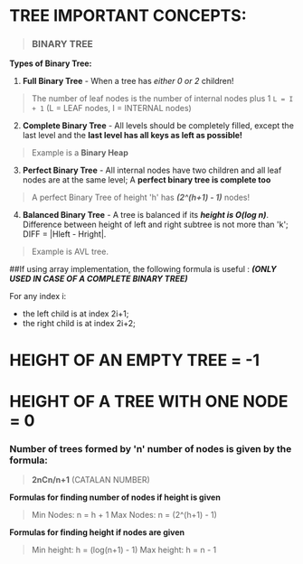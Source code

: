 # **TREE IMPORTANT CONCEPTS:**

>### **BINARY TREE**

__Types of Binary Tree:__

1. __Full Binary Tree__ - When a tree has _either 0 or 2_ children!
>The number of leaf nodes is the number of internal nodes plus 1 
> `L = I + 1` (L = LEAF nodes, I = INTERNAL nodes)

2. __Complete Binary Tree__ - All levels should be completely filled, except the last level and the __last level has all keys as left as possible!__
> Example is a __Binary Heap__

3. __Perfect Binary Tree__ - All internal nodes have two children and all leaf nodes are at the same level; A __perfect binary tree is complete too__
>A perfect Binary Tree of height 'h' has ***(2^(h+1) - 1)*** nodes!

4. __Balanced Binary Tree__ - A tree is balanced if its ***height is O(log n)***. Difference between height of left and right subtree is not more than 'k'; DIFF = |Hleft - Hright|.
>Example is AVL tree.




##If using array implementation, the following formula is useful : ***(ONLY USED IN CASE OF A COMPLETE BINARY TREE)***

For any index i:
- the left child is at index 2i+1;
- the right child is  at index 2i+2;


# HEIGHT OF AN EMPTY TREE = -1
# HEIGHT OF A TREE WITH ONE NODE = 0


### Number of trees formed by 'n' number of nodes is given by the formula:
> __2nCn/n+1__ (CATALAN NUMBER)


**Formulas for finding number of nodes if height is given**
> Min Nodes: n = h + 1
> Max Nodes: n = (2^(h+1) - 1)

**Formulas for finding height if nodes are given**
>Min height: h = (log(n+1) - 1)
>Max height: h = n - 1

